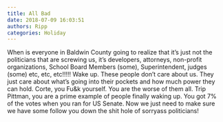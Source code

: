 ```yaml
---
title: All Bad
date: 2018-07-09 16:03:51
authors: Ripp
categories: Holiday
---
```


 When is everyone in Baldwin County going to realize that it’s just not the politicians that are screwing us, it’s developers, attorneys, non-profit organizations, School Board Members (some), Superintendent, judges (some) etc, etc, etc!!!!! Wake up. These people don’t care about us. They just care about what’s going into their pockets and how much power they can hold. Corte, you Fu&amp;k yourself. You are the worse of them all. Trip Pittman, you are a prime example of people finally waking up. You got 7% of the votes when you ran for US Senate. Now we just need to make sure we have some follow you down the shit hole of sorryass politicians!
